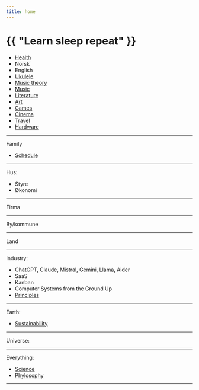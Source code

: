 ```yaml
---
title: home
---
```

# {{ "Learn sleep repeat" }}

* [Health](/2024/07/11/yoga.html)
* Norsk
* English
* [Ukulele](/2024/07/12/ukulele.html)
* [Music theory](/2024/11/05/music-theory.html)
* [Music](/2024/07/02/music.html)
* [Literature](/2024/06/30/literature.html)
* [Art](/2024/07/03/art.html)
* [Games](/2024/01/01/games.html)
* [Cinema](/2024/01/05/cinema.html)
* [Travel](/2024/01/03/countries.html)
* [Hardware](https://github.com/streamcode9/software-design/blob/master/laptop.md)

---

Family
* [Schedule](https://github.com/streamcode9/os/blob/main/README.md)

---

Hus:
* Styre
* Økonomi

---

Firma

---

By/kommune

---

Land

---

Industry:
* ChatGPT, Claude, Mistral, Gemini, Llama, Aider
* SaaS
* Kanban
* Computer Systems from the Ground Up
* [Principles](https://github.com/streamcode9/software-design/blob/master/README.md)

---

Earth:
* [Sustainability](https://en.wikipedia.org/wiki/Sustainability)

---

Universe:

---

Everything:
* [Science](/2024/01/02/science.html)
* [Phylosophy](/2024/01/04/phylosophy.html)


---


